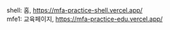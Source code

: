 shell: 홈, https://mfa-practice-shell.vercel.app/  
mfe1: 교육페이지, https://mfa-practice-edu.vercel.app/
